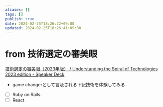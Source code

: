 ```yaml
---
aliases: []
tags: []
publish: true
date: 2024-02-25T18:26:22+09:00
updated: 2024-02-25T18:26:41+09:00
---
```


# from 技術選定の審美眼
[技術選定の審美眼（2023年版） / Understanding the Spiral of Technologies 2023 edition \- Speaker Deck](https://speakerdeck.com/twada/understanding-the-spiral-of-technologies-2023-edition?slide=32)
- game changerとして言及される下記技術を体験してみる
- [ ] Ruby on Rails
- [ ] React